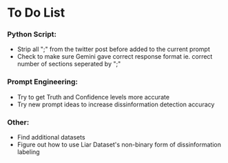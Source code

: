 # To Do List

### Python Script:
- Strip all ";" from the twitter post before added to the current prompt
- Check to make sure Gemini gave correct response format ie. correct number of sections seperated by ";"

### Prompt Engineering:
- Try to get Truth and Confidence levels more accurate
- Try new prompt ideas to increase dissinformation detection accuracy

### Other:
- Find additional datasets
- Figure out how to use Liar Dataset's non-binary form of dissinformation labeling
